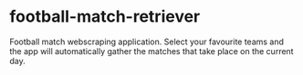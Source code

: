 # football-match-retriever
Football match webscraping application. Select your favourite teams and the app will automatically gather the matches that take place on the current day. 

